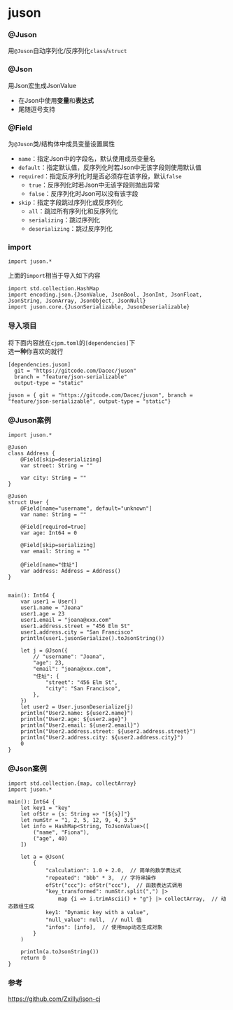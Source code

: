 # juson

### @Juson
用`@Juson`自动序列化/反序列化`class`/`struct`

### @Json
用Json宏生成JsonValue
- 在Json中使用**变量**和**表达式**
- 尾随逗号支持
### @Field
为`@Juson`类/结构体中成员变量设置属性
- `name`：指定Json中的字段名，默认使用成员变量名
- `default`：指定默认值，反序列化时若Json中无该字段则使用默认值
- `required`：指定反序列化时是否必须存在该字段，默认`false`
    - `true`：反序列化时若Json中无该字段则抛出异常
    - `false`：反序列化时Json可以没有该字段
- `skip`：指定字段跳过序列化或反序列化
  - `all`：跳过所有序列化和反序列化
  - `serializing`：跳过序列化
  - `deserializing`：跳过反序列化

### import
```cj
import juson.*
```
上面的`import`相当于导入如下内容
```cj
import std.collection.HashMap
import encoding.json.{JsonValue, JsonBool, JsonInt, JsonFloat, JsonString, JsonArray, JsonObject, JsonNull}
import juson.core.{JusonSerializable, JusonDeserializable}
```
### 导入项目
将下面内容放在`cjpm.toml`的`[dependencies]`下<br>选**一种**你喜欢的就行
```
[dependencies.juson]
  git = "https://gitcode.com/Dacec/juson"
  branch = "feature/json-serializable"
  output-type = "static"
```
```
juson = { git = "https://gitcode.com/Dacec/juson", branch = "feature/json-serializable", output-type = "static"}
```

### @Juson案例
```cj
import juson.*

@Juson
class Address {
    @Field[skip=deserializing]
    var street: String = ""

    var city: String = ""
}
 
@Juson 
struct User {
    @Field[name="username", default="unknown"]
    var name: String = "" 

    @Field[required=true]
    var age: Int64 = 0

    @Field[skip=serializing]
    var email: String = ""

    @Field[name="住址"]
    var address: Address = Address()
}
 

main(): Int64 {
    var user1 = User()
    user1.name = "Joana"
    user1.age = 23
    user1.email = "joana@xxx.com"
    user1.address.street = "456 Elm St"
    user1.address.city = "San Francisco"
    println(user1.jusonSerialize().toJsonString())

    let j = @Json({
        // "username": "Joana",
        "age": 23,
        "email": "joana@xxx.com",
        "住址": {
            "street": "456 Elm St",
            "city": "San Francisco", 
        },
    })
    let user2 = User.jusonDeserialize(j)
    println("User2.name: ${user2.name}")
    println("User2.age: ${user2.age}")
    println("User2.email: ${user2.email}")
    println("User2.address.street: ${user2.address.street}")
    println("User2.address.city: ${user2.address.city}")
    0
}
```
### @Json案例
```cj
import std.collection.{map, collectArray}
import juson.*

main(): Int64 {
    let key1 = "key"
    let ofStr = {s: String => "[${s}]"}
    let numStr = "1, 2, 5, 12, 9, 4, 3.5"
    let info = HashMap<String, ToJsonValue>([
        ("name", "Fiona"),
        ("age", 40)
    ])
    
    let a = @Json(
        {
            "calculation": 1.0 + 2.0,  // 简单的数学表达式
            "repeated": "bbb" * 3,  // 字符串操作
            ofStr("ccc"): ofStr("ccc"),  // 函数表达式调用
            "key_transformed": numStr.split(",") |>
                map {i => i.trimAscii() + "g"} |> collectArray,  // 动态数组生成
            key1: "Dynamic key with a value",
            "null_value": null,  // null 值
            "infos": [info],  // 使用map动态生成对象
        }
    )

    println(a.toJsonString())
    return 0
}
```

### 参考
https://github.com/Zxilly/json-cj
